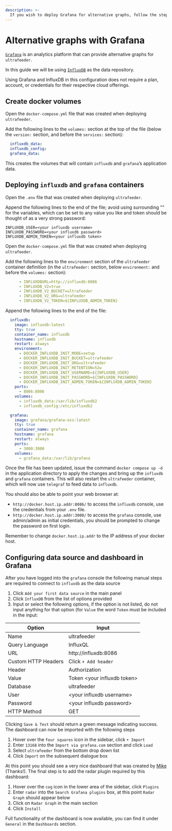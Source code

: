 ```yaml
---
description: >-
  If you wish to deploy Grafana for alternative graphs, follow the steps below.
---
```


# Alternative graphs with Grafana

[`Grafana`](https://grafana.com/) is an analytics platform that can provide alternative graphs for `ultrafeeder`.

In this guide we will be using [`InfluxDB`](https://www.influxdata.com/) as the data repository.

Using Grafana and InfluxDB in this configuration does not require a plan, account, or credentials for their respective cloud offerings.

## Create docker volumes

Open the `docker-compose.yml` file that was created when deploying `ultrafeeder`.

Add the following lines to the  `volumes:` section at the top of the file \(below the `version:` section, and before the `services:` section\):

```yaml
  influxdb_data:
  influxdb_config:
  grafana_data:
```

This creates the volumes that will contain `influxdb` and `grafana`’s application data.

## Deploying `influxdb` and `grafana` containers

Open the `.env` file that was created when deploying `ultrafeeder`.

Append the following lines to the end of the file; avoid using surrounding "" for the variables, which can be set to any value you like and token should be thought of as a very strong password:

```
INFLUXDB_USER=<your influxdb username>
INFLUXDB_PASSWORD=<your influxdb password>
INFLUXDB_ADMIN_TOKEN=<your influxdb token>
```

Open the `docker-compose.yml` file that was created when deploying `ultrafeeder`.

Add the following lines to the `environment` section of the `ultrafeeder` container definition \(in the `ultrafeeder:` section, below `environment:` and before the `volumes:` section\):

```yaml
      - INFLUXDBURL=http://influxdb:8086
      - INFLUXDB_V2=true
      - INFLUXDB_V2_BUCKET=ultrafeeder
      - INFLUXDB_V2_ORG=ultrafeeder
      - INFLUXDB_V2_TOKEN=${INFLUXDB_ADMIN_TOKEN}
```

Append the following lines to the end of the file:

```yaml
  influxdb:
    image: influxdb:latest
    tty: true
    container_name: influxdb
    hostname: influxdb
    restart: always
    environment:
      - DOCKER_INFLUXDB_INIT_MODE=setup
      - DOCKER_INFLUXDB_INIT_BUCKET=ultrafeeder
      - DOCKER_INFLUXDB_INIT_ORG=ultrafeeder
      - DOCKER_INFLUXDB_INIT_RETENTION=52w
      - DOCKER_INFLUXDB_INIT_USERNAME=${INFLUXDB_USER}
      - DOCKER_INFLUXDB_INIT_PASSWORD=${INFLUXDB_PASSWORD}
      - DOCKER_INFLUXDB_INIT_ADMIN_TOKEN=${INFLUXDB_ADMIN_TOKEN}
    ports:
      - 8086:8086
    volumes:
      - influxdb_data:/var/lib/influxdb2
      - influxdb_config:/etc/influxdb2

  grafana:
    image: grafana/grafana-oss:latest
    tty: true
    container_name: grafana
    hostname: grafana
    restart: always
    ports:
      - 3000:3000
    volumes:
      - grafana_data:/var/lib/grafana
```

Once the file has been updated, issue the command `docker compose up -d` in the application directory to apply the changes and bring up the `influxdb` and `grafana` containers. This will also restart the `ultrafeeder` container, which will now use `telegraf` to feed data to `influxdb`.

You should also be able to point your web browser at:

* `http://docker.host.ip.addr:8086/` to access the `influxdb` console, use the credentials from your `.env` file.
* `http://docker.host.ip.addr:3000/` to access the `grafana` console, use admin/admin as initial credentials, you should be prompted to change the password on first login.

Remember to change `docker.host.ip.addr` to the IP address of your docker host.

## Configuring data source and dashboard in Grafana

After you have logged into the `grafana` console the following manual steps are required to connect to `influxdb` as the data source

1. Click `Add your first data source` in the main panel
2. Click `InfluxDB` from the list of options provided
3. Input or select the following options, if the option is not listed, do not input anything for that option (for `Value` the word `Token` must be included in the input:

Option | Input
------------- | -------------
Name | ultrafeeder
Query Language | InfluxQL
URL | http://influxdb:8086
Custom HTTP Headers | Click `+ Add header`
Header | Authorization
Value | Token \<your influxdb token\>
Database | ultrafeeder
User | \<your influxdb username\>
Password | \<your influxdb password\>
HTTP Method | GET

Clicking `Save & Test` should return a green message indicating success. The dashboard can now be imported with the following steps

1. Hover over the `four squares` icon in the sidebar, click `+ Import`
2. Enter `13168` into the `Import via grafana.com` section and click `Load`
3. Select `ultrafeeder` from the bottom drop down list
4. Click `Import` on the subsequent dialogue box

At this point you should see a very nice dashboard that was created by [Mike](https://github.com/mikenye) \(Thanks!\). The final step is to add the radar plugin required by this dashboard:

1. Hover over the `cog` icon in the lower area of the sidebar, click `Plugins`
2. Enter `radar` into the `Search Grafana plugins` box, at this point `Radar Graph` should appear below
3. Click on `Radar Graph` in the main section
4. Click `Install`

Full functionality of the dashboard is now available, you can find it under `General` in the `Dashboards` section.

